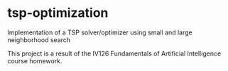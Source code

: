 # tsp-optimization
Implementation of a TSP solver/optimizer using small and large neighborhood search

This project is a result of the IV126 Fundamentals of Artificial Intelligence course homework.
